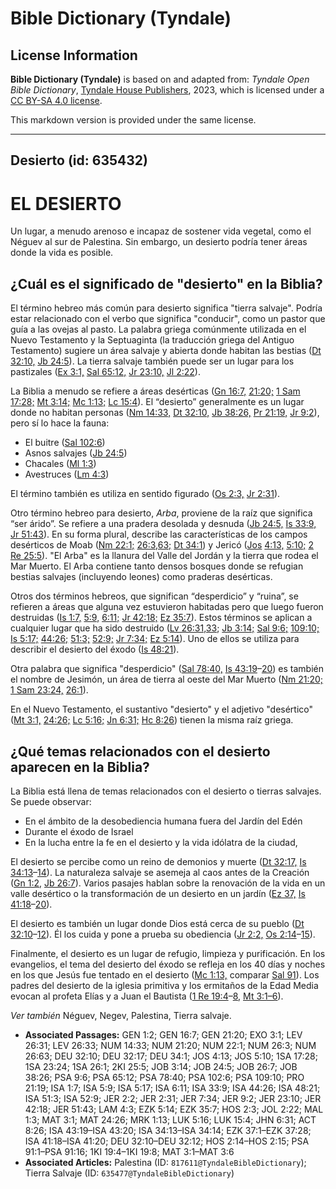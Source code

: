 # Bible Dictionary (Tyndale)

## License Information

**Bible Dictionary (Tyndale)** is based on and adapted from: _Tyndale Open Bible Dictionary_, [Tyndale House Publishers](https://tyndaleopenresources.com/), 2023, which is licensed under a [CC BY-SA 4.0 license](https://creativecommons.org/licenses/by-sa/4.0/legalcode.en).

This markdown version is provided under the same license.



--------------------------------

## Desierto (id: 635432)

EL DESIERTO
===========

Un lugar, a menudo arenoso e incapaz de sostener vida vegetal, como el Néguev al sur de Palestina. Sin embargo, un desierto podría tener áreas donde la vida es posible. 

¿Cuál es el significado de "desierto" en la Biblia?
---------------------------------------------------

El término hebreo más común para desierto significa "tierra salvaje". Podría estar relacionado con el verbo que significa "conducir", como un pastor que guía a las ovejas al pasto. La palabra griega comúnmente utilizada en el Nuevo Testamento y la Septuaginta (la traducción griega del Antiguo Testamento) sugiere un área salvaje y abierta donde habitan las bestias ([Dt 32:10,](https://ref.ly/Deut32:10) [Jb 24:5](https://ref.ly/Job24:5)). La tierra salvaje también puede ser un lugar para los pastizales ([Ex 3:1,](https://ref.ly/Exod3:1) [Sal 65:12,](https://ref.ly/Ps65:12) [Jr 23:10,](https://ref.ly/Jer23:10) [Jl 2:22](https://ref.ly/Joel2:22)).

La Biblia a menudo se refiere a áreas desérticas ([Gn 16:7,](https://ref.ly/Gen16:7) [21:20;](https://ref.ly/Gen21:20) [1 Sam 17:28;](https://ref.ly/1Sam17:28) [Mt 3:14;](https://ref.ly/Matt3:1) [Mc 1:13;](https://ref.ly/Mark1:13) [Lc 15:4](https://ref.ly/Luke15:4)). El “desierto” generalmente es un lugar donde no habitan personas ([Nm 14:33,](https://ref.ly/Num14:33) [Dt 32:10,](https://ref.ly/Deut32:10) [Jb 38:26,](https://ref.ly/Job38:26) [Pr 21:19,](https://ref.ly/Prov21:19) [Jr 9:2](https://ref.ly/Jer9:2)), pero sí lo hace la fauna:

* El buitre ([Sal 102:6](https://ref.ly/Ps102:6))
* Asnos salvajes ([Jb 24:5](https://ref.ly/Job24:5))
* Chacales ([Ml 1:3](https://ref.ly/Mal1:3))
* Avestruces ([Lm 4:3](https://ref.ly/Lam4:3))

El término también es utiliza en sentido figurado ([Os 2:3,](https://ref.ly/Hos2:3) [Jr 2:31](https://ref.ly/Jer2:31)).

Otro término hebreo para desierto, *Arba*, proviene de la raíz que significa “ser árido”. Se refiere a una pradera desolada y desnuda ([Jb 24:5,](https://ref.ly/Job24:5) [Is 33:9,](https://ref.ly/Isa33:9) [Jr 51:43](https://ref.ly/Jer51:43)). En su forma plural, describe las características de los campos desérticos de Moab ([Nm 22:1;](https://ref.ly/Num22:1) [26:3,63;](https://ref.ly/Num26:3,Num26:63) [Dt 34:1](https://ref.ly/Deut34:1)) y Jericó ([Jos](https://ref.ly/Josh5:10) [4:13,](https://ref.ly/Josh4:13) [5:10;](https://ref.ly/Josh5:10) [2 Re 25:5](https://ref.ly/2Kgs25:5)). "El Arba" es la llanura del Valle del Jordán y la tierra que rodea el Mar Muerto. El Arba contiene tanto densos bosques donde se refugian bestias salvajes (incluyendo leones) como praderas desérticas.

Otros dos términos hebreos, que significan “desperdicio” y “ruina”, se refieren a áreas que alguna vez estuvieron habitadas pero que luego fueron destruidas ([Is 1:7,](https://ref.ly/Isa1:7) [5:9,](https://ref.ly/Isa5:9) [6:11;](https://ref.ly/Isa6:11) [Jr 42:18;](https://ref.ly/Jer42:18) [Ez 35:7](https://ref.ly/Ezek35:7)). Estos términos se aplican a cualquier lugar que ha sido destruido ([Lv 26:31,33](https://ref.ly/Lev26:31,Lev26:33); [Jb 3:14;](https://ref.ly/Job3:14) [Sal 9:6;](https://ref.ly/Ps9:6) [109:10;](https://ref.ly/Ps109:10) [Is 5:17;](https://ref.ly/Isa5:17) [44:26;](https://ref.ly/Isa44:26) [51:3;](https://ref.ly/Isa51:3) [52:9;](https://ref.ly/Isa52:9) [Jr 7:34;](https://ref.ly/Jer7:34) [Ez 5:14](https://ref.ly/Ezek5:14)). Uno de ellos se utiliza para describir el desierto del éxodo ([Is 48:21](https://ref.ly/Isa48:21)).

Otra palabra que significa "desperdicio" ([Sal 78:40,](https://ref.ly/Ps78:40) [Is 43:19](https://ref.ly/Isa43:19-Isa43:20)–[20](https://ref.ly/Isa43:19-Isa43:20)) es también el nombre de Jesimón, un área de tierra al oeste del Mar Muerto ([Nm 21:20;](https://ref.ly/Num21:20) [1 Sam 23:24,](https://ref.ly/1Sam23:24) [26:1](https://ref.ly/1Sam26:1)).

En el Nuevo Testamento, el sustantivo "desierto" y el adjetivo "desértico" ([Mt 3:1,](https://ref.ly/Matt3:1) [24:26;](https://ref.ly/Matt24:26) [Lc 5:16;](https://ref.ly/Luke5:16) [Jn 6:31;](https://ref.ly/John6:31) [Hc 8:26](https://ref.ly/Acts8:26)) tienen la misma raíz griega.

¿Qué temas relacionados con el desierto aparecen en la Biblia?
--------------------------------------------------------------

La Biblia está llena de temas relacionados con el desierto o tierras salvajes. Se puede observar:

* En el ámbito de la desobediencia humana fuera del Jardín del Edén
* Durante el éxodo de Israel
* En la lucha entre la fe en el desierto y la vida idólatra de la ciudad,

El desierto se percibe como un reino de demonios y muerte ([Dt 32:17,](https://ref.ly/Deut32:17) [Is 34:13](https://ref.ly/Isa34:13-Isa34:14)–[14](https://ref.ly/Isa34:13-Isa34:14)). La naturaleza salvaje se asemeja al caos antes de la Creación ([Gn 1:2,](https://ref.ly/Gen1:2) [Jb 26:7](https://ref.ly/Job26:7)). Varios pasajes hablan sobre la renovación de la vida en un valle desértico o la transformación de un desierto en un jardín ([Ez 37,](https://ref.ly/Ezek37:1-Ezek37:28) [Is 41:18](https://ref.ly/Isa41:18-Isa41:20)–[20](https://ref.ly/Isa41:18-Isa41:20)).

El desierto es también un lugar donde Dios está cerca de su pueblo ([Dt 32:10](https://ref.ly/Deut32:10-Deut32:12)–[12](https://ref.ly/Deut32:10-Deut32:12)). Él los cuida y pone a prueba su obediencia ([Jr 2:2,](https://ref.ly/Jer2:2) [Os 2:14](https://ref.ly/Hos2:14-Hos2:15)–[15](https://ref.ly/Hos2:14-Hos2:15)).

Finalmente, el desierto es un lugar de refugio, limpieza y purificación. En los evangelios, el tema del desierto del éxodo se refleja en los 40 días y noches en los que Jesús fue tentado en el desierto ([Mc 1:13,](https://ref.ly/Mark1:13) comparar [Sal 91](https://ref.ly/Ps91:1-Ps91:16)). Los padres del desierto de la iglesia primitiva y los ermitaños de la Edad Media evocan al profeta Elías y a Juan el Bautista ([1 Re 19:4](https://ref.ly/1Kgs19:4-1Kgs19:8)–[8,](https://ref.ly/1Kgs19:4-1Kgs19:8) [Mt 3:1–6](https://ref.ly/Matt3:1-Matt3:6)).

*Ver también* Néguev, Negev, Palestina, Tierra salvaje.

* **Associated Passages:** GEN 1:2; GEN 16:7; GEN 21:20; EXO 3:1; LEV 26:31; LEV 26:33; NUM 14:33; NUM 21:20; NUM 22:1; NUM 26:3; NUM 26:63; DEU 32:10; DEU 32:17; DEU 34:1; JOS 4:13; JOS 5:10; 1SA 17:28; 1SA 23:24; 1SA 26:1; 2KI 25:5; JOB 3:14; JOB 24:5; JOB 26:7; JOB 38:26; PSA 9:6; PSA 65:12; PSA 78:40; PSA 102:6; PSA 109:10; PRO 21:19; ISA 1:7; ISA 5:9; ISA 5:17; ISA 6:11; ISA 33:9; ISA 44:26; ISA 48:21; ISA 51:3; ISA 52:9; JER 2:2; JER 2:31; JER 7:34; JER 9:2; JER 23:10; JER 42:18; JER 51:43; LAM 4:3; EZK 5:14; EZK 35:7; HOS 2:3; JOL 2:22; MAL 1:3; MAT 3:1; MAT 24:26; MRK 1:13; LUK 5:16; LUK 15:4; JHN 6:31; ACT 8:26; ISA 43:19–ISA 43:20; ISA 34:13–ISA 34:14; EZK 37:1–EZK 37:28; ISA 41:18–ISA 41:20; DEU 32:10–DEU 32:12; HOS 2:14–HOS 2:15; PSA 91:1–PSA 91:16; 1KI 19:4–1KI 19:8; MAT 3:1–MAT 3:6
* **Associated Articles:** Palestina (ID: `817611@TyndaleBibleDictionary`); Tierra Salvaje (ID: `635477@TyndaleBibleDictionary`)


